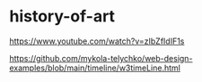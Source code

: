 # history-of-art

https://www.youtube.com/watch?v=zIbZfIdIF1s

https://github.com/mykola-telychko/web-design-examples/blob/main/timeline/w3timeLine.html
